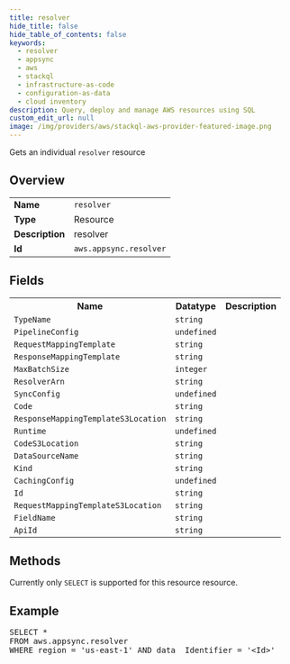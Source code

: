 ```yaml
---
title: resolver
hide_title: false
hide_table_of_contents: false
keywords:
  - resolver
  - appsync
  - aws
  - stackql
  - infrastructure-as-code
  - configuration-as-data
  - cloud inventory
description: Query, deploy and manage AWS resources using SQL
custom_edit_url: null
image: /img/providers/aws/stackql-aws-provider-featured-image.png
---
```

Gets an individual <code>resolver</code> resource

## Overview
<table><tbody>
<tr><td><b>Name</b></td><td><code>resolver</code></td></tr>
<tr><td><b>Type</b></td><td>Resource</td></tr>
<tr><td><b>Description</b></td><td>resolver</td></tr>
<tr><td><b>Id</b></td><td><code>aws.appsync.resolver</code></td></tr>
</tbody></table>

## Fields
<table><tbody>
<tr><th>Name</th><th>Datatype</th><th>Description</th></tr>
<tr><td><code>TypeName</code></td><td><code>string</code></td><td></td></tr>
<tr><td><code>PipelineConfig</code></td><td><code>undefined</code></td><td></td></tr>
<tr><td><code>RequestMappingTemplate</code></td><td><code>string</code></td><td></td></tr>
<tr><td><code>ResponseMappingTemplate</code></td><td><code>string</code></td><td></td></tr>
<tr><td><code>MaxBatchSize</code></td><td><code>integer</code></td><td></td></tr>
<tr><td><code>ResolverArn</code></td><td><code>string</code></td><td></td></tr>
<tr><td><code>SyncConfig</code></td><td><code>undefined</code></td><td></td></tr>
<tr><td><code>Code</code></td><td><code>string</code></td><td></td></tr>
<tr><td><code>ResponseMappingTemplateS3Location</code></td><td><code>string</code></td><td></td></tr>
<tr><td><code>Runtime</code></td><td><code>undefined</code></td><td></td></tr>
<tr><td><code>CodeS3Location</code></td><td><code>string</code></td><td></td></tr>
<tr><td><code>DataSourceName</code></td><td><code>string</code></td><td></td></tr>
<tr><td><code>Kind</code></td><td><code>string</code></td><td></td></tr>
<tr><td><code>CachingConfig</code></td><td><code>undefined</code></td><td></td></tr>
<tr><td><code>Id</code></td><td><code>string</code></td><td></td></tr>
<tr><td><code>RequestMappingTemplateS3Location</code></td><td><code>string</code></td><td></td></tr>
<tr><td><code>FieldName</code></td><td><code>string</code></td><td></td></tr>
<tr><td><code>ApiId</code></td><td><code>string</code></td><td></td></tr>

</tbody></table>

## Methods
Currently only <code>SELECT</code> is supported for this resource resource.

## Example
<pre>
SELECT * 
FROM aws.appsync.resolver
WHERE region = 'us-east-1' AND data__Identifier = '&lt;Id&gt;'
</pre>
